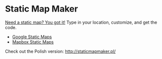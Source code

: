 Static Map Maker
==============

[Need a static map? You got it!](http://staticmapmaker.com) Type in your location, customize, and get the code.

* [Google Static Maps](https://developers.google.com/maps/documentation/staticmaps/)
* [Mapbox Static Maps](https://www.mapbox.com/developers/api/static/)

Check out the Polish version: http://staticmapmaker.pl/
